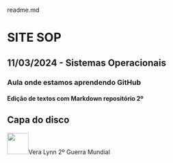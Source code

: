 readme.md
# SITE SOP
## 11/03/2024 - Sistemas Operacionais
### Aula onde estamos aprendendo GitHub
#### Edição de textos com Markdown repositório 2º

## Capa do disco 
<img src="https://www.google.com/url?sa=i&url=https%3A%2F%2Fwww.discogs.com%2Fpt_BR%2Fmaster%2F882785-Vera-Lynn-Well-Meet-Again-The-Very-Best-Of&psig=AOvVaw1ZWLKDFwoNKYM1BW8Cu3RS&ust=1710273810780000&source=images&cd=vfe&opi=89978449&ved=0CBEQjRxqFwoTCLiNtdKA7YQDFQAAAAAdAAAAABAD" style="width:50px">Vera Lynn 2º Guerra Mundial<br>

